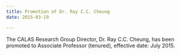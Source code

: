 ```yaml
---
title: Promotion of Dr. Ray C.C. Cheung
date: 2015-03-19

---
```

The CALAS Research Group Director, Dr. Ray C.C. Cheung, has been promoted to Associate Professor (tenured), effective date: July 2015.
<!--more-->

